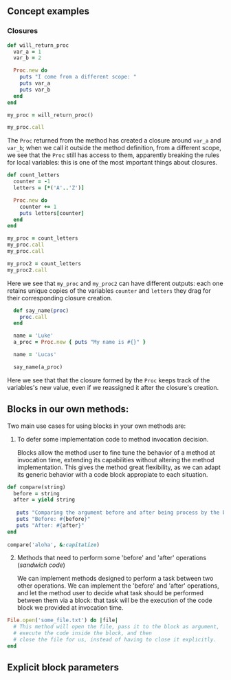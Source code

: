 ## Concept examples


### Closures

```ruby
def will_return_proc
  var_a = 1
  var_b = 2

  Proc.new do
    puts "I come from a different scope: "
    puts var_a
    puts var_b
  end
end

my_proc = will_return_proc()

my_proc.call
```

The `Proc` returned from the method has created a closure around `var_a` and `var_b`; when we call it outside the method definition, from a different scope, we see that the `Proc` still has access to them, apparently breaking the rules for local variables: this is one of the most important things about closures.

```ruby
def count_letters
  counter = -1
  letters = [*('A'..'Z')]

  Proc.new do
    counter += 1
    puts letters[counter]
  end
end

my_proc = count_letters
my_proc.call
my_proc.call

my_proc2 = count_letters
my_proc2.call
```

Here we see that `my_proc` and `my_proc2` can have different outputs: each one retains unique copies of the variables `counter` and `letters` they drag for their corresponding closure creation.

```ruby
  def say_name(proc)
    proc.call
  end

  name = 'Luke'
  a_proc = Proc.new { puts "My name is #{}" }

  name = 'Lucas'

  say_name(a_proc)
```

Here we see that that the closure formed by the `Proc` keeps track of the variables's new value, even if we reassigned it after the closure's creation.

## Blocks in our own methods:

Two main use cases for using blocks in your own methods are:

1. To defer some implementation code to method invocation decision.

   Blocks allow the method user to fine tune the behavior of a method at invocation time, extending its capabilities without altering the method implementation. This gives the method great flexibility, as we can adapt its generic behavior with a code block appropiate to each situation.

```ruby
def compare(string)
  before = string
  after = yield string
      
   puts "Comparing the argument before and after being process by the block: "
   puts "Before: #{before}"
   puts "After: #{after}"
end
      
compare('aloha', &:capitalize)
```

2. Methods that need to perform some 'before' and 'after' operations (_sandwich code_)

   We can implement methods designed to perform a task between two other operations. We can implement the 'before' and 'after' operations, and let the method user to decide what task should be performed between them via a block: that task will be the execution of the code block we provided at invocation time.

```ruby
File.open('some_file.txt') do |file|
  # This method will open the file, pass it to the block as argument,
  # execute the code inside the block, and then
  # close the file for us, instead of having to close it explicitly.
end
```

## Explicit block parameters


